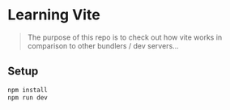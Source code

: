 # Learning Vite

> The purpose of this repo is to check out how vite works in comparison to other bundlers / dev servers...

## Setup

```bash
npm install
npm run dev
```

